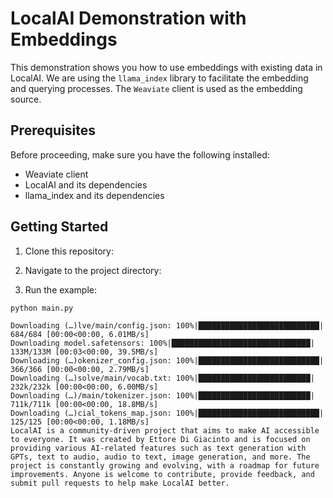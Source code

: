 # LocalAI Demonstration with Embeddings

This demonstration shows you how to use embeddings with existing data in LocalAI. We are using the `llama_index` library to facilitate the embedding and querying processes. The `Weaviate` client is used as the embedding source.

## Prerequisites

Before proceeding, make sure you have the following installed:
- Weaviate client
- LocalAI and its dependencies
- llama_index and its dependencies 

## Getting Started

1. Clone this repository:

2. Navigate to the project directory:

3. Run the example:

`python main.py`

```
Downloading (…)lve/main/config.json: 100%|███████████████████████████| 684/684 [00:00<00:00, 6.01MB/s]
Downloading model.safetensors: 100%|███████████████████████████████| 133M/133M [00:03<00:00, 39.5MB/s]
Downloading (…)okenizer_config.json: 100%|███████████████████████████| 366/366 [00:00<00:00, 2.79MB/s]
Downloading (…)solve/main/vocab.txt: 100%|█████████████████████████| 232k/232k [00:00<00:00, 6.00MB/s]
Downloading (…)/main/tokenizer.json: 100%|█████████████████████████| 711k/711k [00:00<00:00, 18.8MB/s]
Downloading (…)cial_tokens_map.json: 100%|███████████████████████████| 125/125 [00:00<00:00, 1.18MB/s]
LocalAI is a community-driven project that aims to make AI accessible to everyone. It was created by Ettore Di Giacinto and is focused on providing various AI-related features such as text generation with GPTs, text to audio, audio to text, image generation, and more. The project is constantly growing and evolving, with a roadmap for future improvements. Anyone is welcome to contribute, provide feedback, and submit pull requests to help make LocalAI better.
```